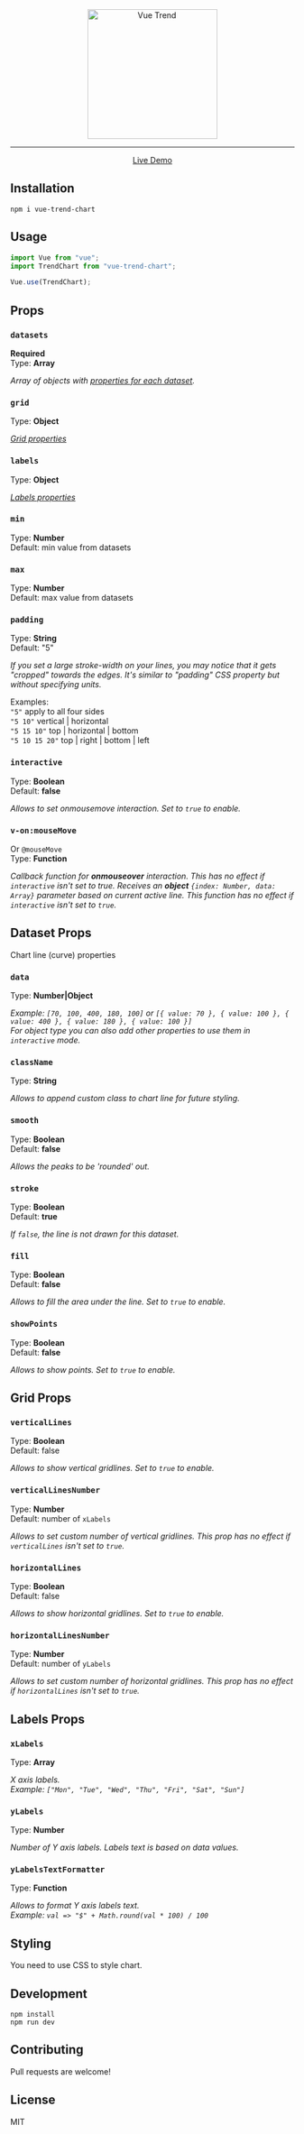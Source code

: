 <div align="center">
  <img src="https://raw.githubusercontent.com/dmtrbrl/vue-trend-chart/master/media/vtc-logo.png" width="230" alt="Vue Trend">
</div>

----
<div align="center">
  <a href="https://dmtrbrl.github.io/vue-trend-chart/">Live Demo</a>
</div>

## Installation

```shell
npm i vue-trend-chart
```
## Usage

```js
import Vue from "vue";
import TrendChart from "vue-trend-chart";

Vue.use(TrendChart);
```

## Props

### **`datasets`**
**Required**  
Type: **Array**  
  
*Array of objects with [properties for each dataset](#dataset-props).*

### **`grid`**
Type: **Object**  
  
*[Grid properties](#grid-props)*

### **`labels`**
Type: **Object**  
  
*[Labels properties](#labels-props)*

### **`min`**
Type: **Number**  
Default: min value from datasets

### **`max`**
Type: **Number**  
Default:  max value from datasets

### **`padding`**  
Type: **String**  
Default: "5"  
  
*If you set a large *stroke-width* on your lines, you may notice that it gets "cropped" towards the edges. It's similar to "padding" CSS property but without specifying units.*  

Examples:  
`"5"` apply to all four sides  
`"5 10"` vertical | horizontal  
`"5 15 10"` top | horizontal | bottom  
`"5 10 15 20"` top | right | bottom | left

### **`interactive`**
Type: **Boolean**  
Default: **false**  
  
*Allows to set onmousemove interaction. Set to `true` to enable.*

### **`v-on:mouseMove`**
Or `@mouseMove`  
Type: **Function**  
  
*Callback function for **onmouseover** interaction. This has no effect if `interactive` isn't set to true. Receives an **object** `{index: Number, data: Array}` parameter based on current active line. This function has no effect if `interactive` isn't set to `true`.*

## Dataset Props

Chart line (curve) properties

### **`data`**
Type: **Number|Object**
  
*Example: `[70, 100, 400, 180, 100]` or `[{ value: 70 }, { value: 100 }, { value: 400 }, { value: 180 }, { value: 100 }]`  
For object type you can also add other properties to use them in `interactive` mode.*

### **`className`**  
Type: **String**  
  
*Allows to append custom class to chart line for future styling.*

### **`smooth`**
Type: **Boolean**  
Default: **false**  
  
*Allows the peaks to be 'rounded' out.*

### **`stroke`**
Type: **Boolean**  
Default: **true**  
  
*If `false`, the line is not drawn for this dataset.*

### **`fill`**
Type: **Boolean**  
Default: **false**
  
*Allows to fill the area under the line. Set to `true` to enable.*

### **`showPoints`**
Type: **Boolean**  
Default: **false**

*Allows to show points. Set to `true` to enable.*

## Grid Props

### **`verticalLines`**
Type: **Boolean**  
Default: false
  
*Allows to show vertical gridlines. Set to `true` to enable.*

### **`verticalLinesNumber`**
Type: **Number**  
Default: number of `xLabels`
  
*Allows to set custom number of vertical gridlines. This prop has no effect if `verticalLines` isn't set to `true`.*

### **`horizontalLines`**
Type: **Boolean**  
Default: false
  
*Allows to show horizontal gridlines. Set to `true` to enable.*

### **`horizontalLinesNumber`**
Type: **Number**  
Default: number of `yLabels`
  
*Allows to set custom number of horizontal gridlines. This prop has no effect if `horizontalLines` isn't set to `true`.*

## Labels Props

### **`xLabels`**
Type: **Array**
  
*X axis labels.  
Example: `["Mon", "Tue", "Wed", "Thu", "Fri", "Sat", "Sun"]`*

### **`yLabels`**
Type: **Number**
  
*Number of Y axis labels. Labels text is based on data values.*

### **`yLabelsTextFormatter`**
Type: **Function**
  
*Allows to format Y axis labels text.  
Example: `val => "$" + Math.round(val * 100) / 100`*

## Styling

You need to use CSS to style chart.

## Development

```shell
npm install
npm run dev
```

## Contributing

Pull requests are welcome!

## License

MIT
